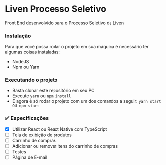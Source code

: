 # Liven Processo Seletivo

Front End desenvolvido para o Processo Seletivo da Liven

### Instalação

Para que você possa rodar o projeto em sua máquina é necessário ter algumas coisas instaladas:

- NodeJS
- Npm ou Yarn

### Executando o projeto

- Basta clonar este repositório em seu PC
- Execute `yarn` ou `npm install`
- E agora é só rodar o projeto com um dos comandos a seguir: `yarn start OU npm start`

### ✅ Especificações

- [x] Utilizar React ou React Native com TypeScript
- [ ] Tela de exibição de produtos
- [ ] Carrinho de compras
- [ ] Adicionar ou remover itens do carrinho de compras
- [ ] Testes
- [ ] Página de E-mail
